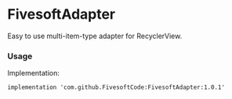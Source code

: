 # FivesoftAdapter
Easy to use multi-item-type adapter for RecyclerView. 


### Usage

Implementation:

    implementation 'com.github.FivesoftCode:FivesoftAdapter:1.0.1'
